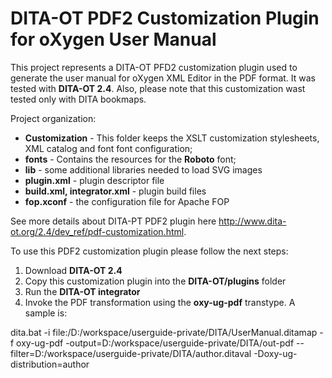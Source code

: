 # DITA-OT PDF2 Customization Plugin for oXygen User Manual 

This project represents a DITA-OT PFD2 customization plugin used to generate the user manual for oXygen XML Editor in the PDF format. 
It was tested with **DITA-OT 2.4**. Also, please note that this customization wast tested only with DITA bookmaps.

Project organization:

- **Customization** - This folder keeps the XSLT customization stylesheets, XML catalog and font font configuration;
- **fonts** - Contains the resources for the **Roboto** font;
- **lib** - some additional libraries needed to load SVG images
- **plugin.xml** - plugin descriptor file
- **build.xml, integrator.xml** - plugin build files
- **fop.xconf** - the configuration file for Apache FOP 

See more details about DITA-PT PDF2 plugin here http://www.dita-ot.org/2.4/dev_ref/pdf-customization.html.

To use this PDF2 customization plugin please follow the next steps:

1. Download **DITA-OT 2.4** 
2. Copy this customization plugin into the **DITA-OT/plugins** folder
3. Run the **DITA-OT integrator**
4. Invoke the PDF transformation using the **oxy-ug-pdf** transtype. A sample is:

dita.bat -i file:/D:/workspace/userguide-private/DITA/UserManual.ditamap -f oxy-ug-pdf -output=D:/workspace/userguide-private/DITA/out-pdf --filter=D:/workspace/userguide-private/DITA/author.ditaval -Doxy-ug-distribution=author
